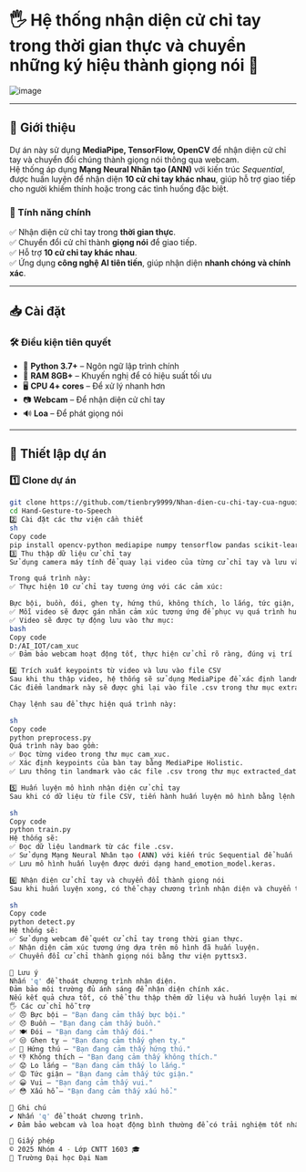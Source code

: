 # 🖐 Hệ thống nhận diện cử chỉ tay trong thời gian thực và chuyển những ký hiệu thành giọng nói 🎤

![image](https://github.com/user-attachments/assets/8c916761-15c4-4aef-a7df-65a8f0197355)

---

## 🚀 Giới thiệu  
Dự án này sử dụng **MediaPipe, TensorFlow, OpenCV** để nhận diện cử chỉ tay và chuyển đổi chúng thành giọng nói thông qua webcam.  
Hệ thống áp dụng **Mạng Neural Nhân tạo (ANN)** với kiến trúc *Sequential*, được huấn luyện để nhận diện **10 cử chỉ tay khác nhau**, giúp hỗ trợ giao tiếp cho người khiếm thính hoặc trong các tình huống đặc biệt.  

### 🎯 Tính năng chính  
✅ Nhận diện cử chỉ tay trong **thời gian thực**.  
✅ Chuyển đổi cử chỉ thành **giọng nói** để giao tiếp.  
✅ Hỗ trợ **10 cử chỉ tay khác nhau**.  
✅ Ứng dụng **công nghệ AI tiên tiến**, giúp nhận diện **nhanh chóng và chính xác**.  

---

## 📥 Cài đặt  

### 🛠 Điều kiện tiên quyết  
- 🐍 **Python 3.7+** – Ngôn ngữ lập trình chính  
- 💾 **RAM 8GB+** – Khuyến nghị để có hiệu suất tối ưu  
- 🖥 **CPU 4+ cores** – Để xử lý nhanh hơn  
- 📷 **Webcam** – Để nhận diện cử chỉ tay  
- 🔊 **Loa** – Để phát giọng nói  

---

## 🎥 Thiết lập dự án  

### 1️⃣ Clone dự án  
```sh
git clone https://github.com/tienbry9999/Nhan-dien-cu-chi-tay-cua-nguoi-khuyet-tat-.git
cd Hand-Gesture-to-Speech
2️⃣ Cài đặt các thư viện cần thiết
sh
Copy code
pip install opencv-python mediapipe numpy tensorflow pandas scikit-learn matplotlib pyautogui pyttsx3
3️⃣ Thu thập dữ liệu cử chỉ tay
Sử dụng camera máy tính để quay lại video của từng cử chỉ tay và lưu vào thư mục cam_xuc.

Trong quá trình này:
✅ Thực hiện 10 cử chỉ tay tương ứng với các cảm xúc:

Bực bội, buồn, đói, ghen tỵ, hứng thú, không thích, lo lắng, tức giận, vui, xấu hổ.
✅ Mỗi video sẽ được gán nhãn cảm xúc tương ứng để phục vụ quá trình huấn luyện mô hình.
✅ Video sẽ được tự động lưu vào thư mục:
bash
Copy code
D:/AI_IOT/cam_xuc
✅ Đảm bảo webcam hoạt động tốt, thực hiện cử chỉ rõ ràng, đúng vị trí để hệ thống nhận diện chính xác.

4️⃣ Trích xuất keypoints từ video và lưu vào file CSV
Sau khi thu thập video, hệ thống sẽ sử dụng MediaPipe để xác định landmark trên bàn tay.
Các điểm landmark này sẽ được ghi lại vào file .csv trong thư mục extracted_data.

Chạy lệnh sau để thực hiện quá trình này:

sh
Copy code
python preprocess.py
Quá trình này bao gồm:
✅ Đọc từng video trong thư mục cam_xuc.
✅ Xác định keypoints của bàn tay bằng MediaPipe Holistic.
✅ Lưu thông tin landmark vào các file .csv trong thư mục extracted_data.

5️⃣ Huấn luyện mô hình nhận diện cử chỉ tay
Sau khi có dữ liệu từ file CSV, tiến hành huấn luyện mô hình bằng lệnh sau:

sh
Copy code
python train.py
Hệ thống sẽ:
✅ Đọc dữ liệu landmark từ các file .csv.
✅ Sử dụng Mạng Neural Nhân tạo (ANN) với kiến trúc Sequential để huấn luyện mô hình.
✅ Lưu mô hình huấn luyện được dưới dạng hand_emotion_model.keras.

6️⃣ Nhận diện cử chỉ tay và chuyển đổi thành giọng nói
Sau khi huấn luyện xong, có thể chạy chương trình nhận diện và chuyển thành giọng nói bằng lệnh sau:

sh
Copy code
python detect.py
Hệ thống sẽ:
✅ Sử dụng webcam để quét cử chỉ tay trong thời gian thực.
✅ Nhận diện cảm xúc tương ứng dựa trên mô hình đã huấn luyện.
✅ Chuyển đổi cử chỉ thành giọng nói bằng thư viện pyttsx3.

🛑 Lưu ý
Nhấn 'q' để thoát chương trình nhận diện.
Đảm bảo môi trường đủ ánh sáng để nhận diện chính xác.
Nếu kết quả chưa tốt, có thể thu thập thêm dữ liệu và huấn luyện lại mô hình.
🖐 Các cử chỉ hỗ trợ
✅ 😠 Bực bội – "Bạn đang cảm thấy bực bội."
✅ 😞 Buồn – "Bạn đang cảm thấy buồn."
✅ 🍽 Đói – "Bạn đang cảm thấy đói."
✅ 😒 Ghen tỵ – "Bạn đang cảm thấy ghen tỵ."
✅ 🤩 Hứng thú – "Bạn đang cảm thấy hứng thú."
✅ 👎 Không thích – "Bạn đang cảm thấy không thích."
✅ 😟 Lo lắng – "Bạn đang cảm thấy lo lắng."
✅ 😡 Tức giận – "Bạn đang cảm thấy tức giận."
✅ 😀 Vui – "Bạn đang cảm thấy vui."
✅ 😳 Xấu hổ – "Bạn đang cảm thấy xấu hổ."

📌 Ghi chú
✔ Nhấn 'q' để thoát chương trình.
✔ Đảm bảo webcam và loa hoạt động bình thường để có trải nghiệm tốt nhất.

📝 Giấy phép
© 2025 Nhóm 4 - Lớp CNTT 1603 🎓
🏫 Trường Đại học Đại Nam
